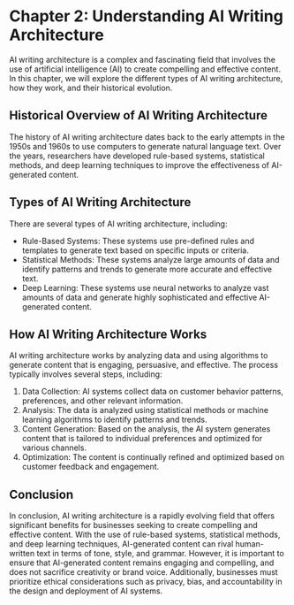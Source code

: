 Chapter 2: Understanding AI Writing Architecture
================================================

AI writing architecture is a complex and fascinating field that involves the use of artificial intelligence (AI) to create compelling and effective content. In this chapter, we will explore the different types of AI writing architecture, how they work, and their historical evolution.

Historical Overview of AI Writing Architecture
----------------------------------------------

The history of AI writing architecture dates back to the early attempts in the 1950s and 1960s to use computers to generate natural language text. Over the years, researchers have developed rule-based systems, statistical methods, and deep learning techniques to improve the effectiveness of AI-generated content.

Types of AI Writing Architecture
--------------------------------

There are several types of AI writing architecture, including:

* Rule-Based Systems: These systems use pre-defined rules and templates to generate text based on specific inputs or criteria.
* Statistical Methods: These systems analyze large amounts of data and identify patterns and trends to generate more accurate and effective text.
* Deep Learning: These systems use neural networks to analyze vast amounts of data and generate highly sophisticated and effective AI-generated content.

How AI Writing Architecture Works
---------------------------------

AI writing architecture works by analyzing data and using algorithms to generate content that is engaging, persuasive, and effective. The process typically involves several steps, including:

1. Data Collection: AI systems collect data on customer behavior patterns, preferences, and other relevant information.
2. Analysis: The data is analyzed using statistical methods or machine learning algorithms to identify patterns and trends.
3. Content Generation: Based on the analysis, the AI system generates content that is tailored to individual preferences and optimized for various channels.
4. Optimization: The content is continually refined and optimized based on customer feedback and engagement.

Conclusion
----------

In conclusion, AI writing architecture is a rapidly evolving field that offers significant benefits for businesses seeking to create compelling and effective content. With the use of rule-based systems, statistical methods, and deep learning techniques, AI-generated content can rival human-written text in terms of tone, style, and grammar. However, it is important to ensure that AI-generated content remains engaging and compelling, and does not sacrifice creativity or brand voice. Additionally, businesses must prioritize ethical considerations such as privacy, bias, and accountability in the design and deployment of AI systems.
